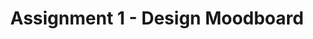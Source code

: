 ---
title: Assignment 1 - Design Moodboard
excerpt: Create a moodboard to brainstorm and gather design ideas for a website/app. This moodboard will demonstrate brand identity and user interface inspiration featuring colors, typography, and examples from inspirational websites.
status: draft
---